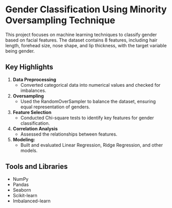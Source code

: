 # **Gender Classification Using Minority Oversampling Technique**
This project focuses on machine learning techniques to classify gender based on facial features. The dataset contains 8 features, including hair length, forehead size, nose shape, and lip thickness, with the target variable being gender.

## **Key Highlights**
1. **Data Preprocessing**
    - Converted categorical data into numerical values and checked for imbalances.
2. **Oversampling**
    - Used the RandomOverSampler to balance the dataset, ensuring equal representation of genders.
3. **Feature Selection**
    - Conducted Chi-square tests to identify key features for gender classification.
4. **Correlation Analysis**
    - Assessed the relationships between features.
5. **Modeling:**
    - Built and evaluated Linear Regression, Ridge Regression, and other models.

## **Tools and Libraries**
  - NumPy
  - Pandas
  - Seaborn
  - Scikit-learn
  - Imbalanced-learn
